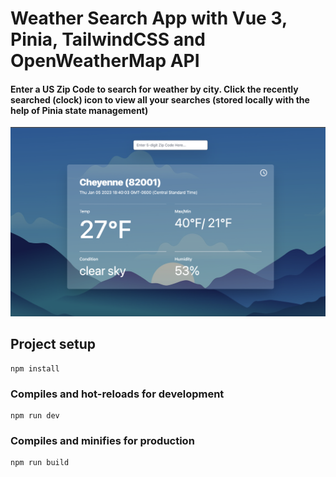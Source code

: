 # Weather Search App with Vue 3, Pinia, TailwindCSS and OpenWeatherMap API

#### Enter a US Zip Code to search for weather by city. Click the recently searched (clock) icon to view all your searches (stored locally with the help of Pinia state management)

<img width="800" alt="Screen Shot 2022-10-01 at 3 02 30 PM" src="https://github.com/jsfanatik/vue-vite-weather/blob/main/src/assets/Screen%20Shot%202023-01-05%20at%206.44.31%20PM.png">

## Project setup
```
npm install
```

### Compiles and hot-reloads for development
```
npm run dev
```

### Compiles and minifies for production
```
npm run build
```
